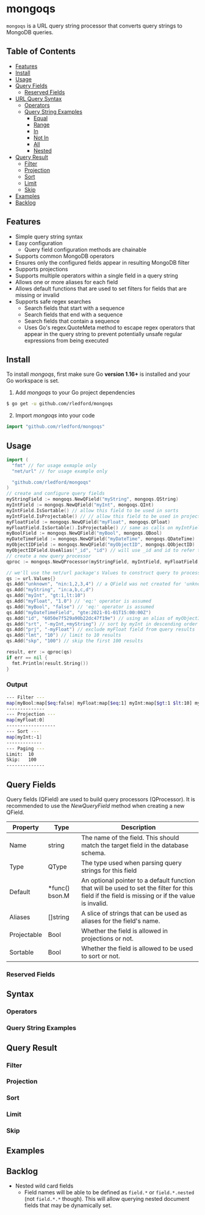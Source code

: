 # mongoqs

`mongoqs` is a URL query string processor that converts query strings to MongoDB queries.

## Table of Contents

- [Features](#features)
- [Install](#install)
- [Usage](#usage)
- [Query Fields](#query-fields)
  - [Reserved Fields](#reserved-fields)
- [URL Query Syntax](#url-query-syntax)
  - [Operators](#operators)
  - [Query String Examples](#Query-string-examples)
    - [Equal](#equal)
    - [Range](#range)
    - [In](#in)
    - [Not In](#not-in)
    - [All](#all)
    - [Nested](#nested)
- [Query Result](#query-result)
  - [Filter](#filter)
  - [Projection](#projection)
  - [Sort](#sorts)
  - [Limit](#limit)
  - [Skip](#skip)
- [Examples](#examples)
- [Backlog](#backlog)

## Features

- Simple query string syntax
- Easy configuration
  - Query field configuration methods are chainable
- Supports common MongoDB operators
- Ensures only the configured fields appear in resulting MongoDB filter
- Supports projections
- Supports multiple operators within a single field in a query string
- Allows one or more aliases for each field
- Allows default functions that are used to set filters for fields that are missing or invalid
- Supports safe regex searches
  - Search fields that start with a sequence
  - Search fields that end with a sequence
  - Search fields that contain a sequence
  - Uses Go's regex.QuoteMeta method to escape regex operators that appear in the query string to prevent potentially unsafe regular expressions from being executed

## Install

To install _mongoqs_, first make sure Go **version 1.16+** is installed and your Go workspace is set.

1. Add _mongoqs_ to your Go project dependencies

```bash
$ go get -u github.com/rledford/mongoqs
```

2. Import _mongoqs_ into your code

```go
import "github.com/rledford/mongoqs"
```

## Usage

```go
import (
  "fmt" // for usage exmaple only
  "net/url" // for usage example only

  "github.com/rledford/mongoqs"
)
// create and configure query fields
myStringField := mongoqs.NewQField("myString", mongoqs.QString)
myIntField := mongoqs.NewQField("myInt", mongoqs.QInt)
myIntField.IsSortable() // allow this field to be used in sorts
myIntField.IsProjectable() // // allow this field to be used in projections
myFloatField := mongoqs.NewQField("myFloat", mongoqs.QFloat)
myFloatField.IsSortable().IsProjectable() // same as calls on myIntField but chained
myBoolField := mongoqs.NewQField("myBool", mongoqs.QBool)
myDateTimeField := mongoqs.NewQField("myDateTime", mongoqs.QDateTime)
myObjectIDField := mongoqs.NewQField("myObjectID", mongoqs.QObjectID)
myObjectIDField.UseAlias("_id", "id") // will use _id and id to refer to myObjectID
// create a new query processor
qproc := mongoqs.NewQProcessor(myStringField, myIntField, myFloatField, myBoolField, myDateTimeField, myObjectIDField)

// we'll use the net/url package's Values to construct query to process, but it would be more common to use on from an http request
qs := url.Values{}
qs.Add("unknown", "nin:1,2,3,4") // a QField was not created for 'unknown' so it will be ignored
qs.Add("myString", "in:a,b,c,d")
qs.Add("myInt", "gt:1,lt:10")
qs.Add("myFloat", "1.0") // 'eq:' operator is assumed
qs.Add("myBool", "false") // 'eq:' operator is assumed
qs.Add("myDateTimeField", "gte:2021-01-01T15:00:00Z")
qs.Add("id", "6050e7f529a90b22dc47f19e") // using an alias of myObjectID ('eq:' operator is assumed)
qs.Add("srt", "-myInt,+myString") // sort by myInt in descending order (myStringField.IsSortable() was not called so +myString is ignored)
qs.Add("prj", "-myFloat") // exclude myFloat field from query results
qs.Add("lmt", "10") // limit to 10 results
qs.Add("skp", "100") // skip the first 100 results

result, err := qproc(qs)
if err == nil {
  fmt.Println(result.String())
}
```

### Output

```bash
--- Filter ---
map[myBool:map[$eq:false] myFloat:map[$eq:1] myInt:map[$gt:1 $lt:10] myObjectID:map[$eq:ObjectID("6050e7f529a90b22dc47f19e")] myString:map[$in:[a b c d]]]
--------------
--- Projection ---
map[myFloat:0]
------------------
--- Sort ---
map[myInt:-1]
-------------
--- Paging ---
Limit:  10
Skip:   100
--------------
```

## Query Fields

Query fields (QField) are used to build query processors (QProcessor). It is recommended to use the _NewQueryField_ method when creating a new QField.

| Property    | Type            | Description                                                                                                                                      |
| ----------- | --------------- | ------------------------------------------------------------------------------------------------------------------------------------------------ |
| Name        | string          | The name of the field. This should match the target field in the database schema.                                                                |
| Type        | QType           | The type used when parsing query strings for this field                                                                                          |
| Default     | \*func() bson.M | An optional pointer to a default function that will be used to set the filter for this field if the field is missing or if the value is invalid. |
| Aliases     | []string        | A slice of strings that can be used as aliases for the field's name.                                                                             |
| Projectable | Bool            | Whether the field is allowed in projections or not.                                                                                              |
| Sortable    | Bool            | Whether the field is allowed to be used to sort or not.                                                                                          |

### Reserved Fields

## Syntax

### Operators

### Query String Examples

## Query Result

### Filter

### Projection

### Sort

### Limit

### Skip

## Examples

## Backlog

- Nested wild card fields
  - Field names will be able to be defined as `field.*` or `field.*.nested` (not `field.*.*` though). This will allow querying nested document fields that may be dynamically set.
